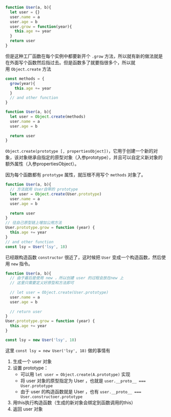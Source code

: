
```js
function User(a, b){
  let user = {}
  user.name = a
  user.age = b
  user.grow = function(year){
    this.age += year
  }
  return user
}
```

但是这种工厂函数在每个实例中都要新开个 `.grow` 方法，所以就有新的做法就是在外面写个函数然后指过去。但是函数多了就要指很多个，所以就用 `Object.create` 方法

```js
const methods = {
  grow(year){
    this.age += year
  }
  // and other function 
} 

function User(a, b){
  let user = Object.create(methods)
  user.name = a
  user.age = b
  
  return user
}
```

```Object.create(prototype [, propertiesObject])```，它用于创建一个新的对象，该对象继承自指定的原型对象（入参prototype），并且可以自定义新对象的额外属性（入参propertiesObject）。

因为每个函数都有 `prototype` 属性，就压根不用写个 `methods` 对象了。

```js
function User(a, b){
  // 方法就用 User自带的 prototype
  let user = Object.create(User.prototype)
  user.name = a
  user.age = b
  
  return user
}
// 往自己原型链上增加公用方法
User.prototype.grow = function (year) {
  this.age += year
}
// and other function 
const lsy = User('lsy', 18)
```

已经跟构造函数 `constructor` 很近了，这时候把 `User` 变成一个构造函数，然后使用 `new` 指令。

```js
function User(a, b){
  // 由于最后是使用 new ，所以创建 user 的过程会放在new 上
  // 这里只需要定义好原型和方法即可
  
  // let user = Object.create(User.prototype)
  user.name = a
  user.age = b
  
  // return user
}
User.prototype.grow = function (year) {
  this.age += year
}

const lsy = new User('lsy', 18)
```

这里 `const lsy = new User('lsy', 18)` 做的事情有

1. 生成一个 user 对象
2. 设置 prototype：
	- 可以用 `let user = Object.create(A.prototype)` 实现
	- 将 user 对象的原型指定为 User ，也就是 `user.__proto__ === User.prototype`
	- 由于 user 的构造函数就是 User ，也有 `user.__proto__ === User.constructoer.prototype`
1. 用this执行构造函数（生成的新对象会绑定到函数调用的this）
2. 返回 user 对象